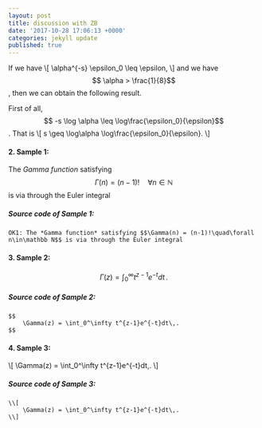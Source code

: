 ```yaml
---
layout: post
title: discussion with ZB
date: '2017-10-28 17:06:13 +0000'
categories: jekyll update
published: true
--- 
```


<script type="text/javascript"
	src="https://cdn.mathjax.org/mathjax/latest/MathJax.js?config=TeX-AMS_HTML,
	/javascripts/MathJaxLocal.js
">
</script>

If we have 
\\[
\alpha^{-s} \epsilon_0 \leq \epsilon,
\\]
and we have $$ \alpha > \frac{1}{8}$$, then we can obtain the following result.

First of all, $$ -s \log \alpha \leq \log\frac{\epsilon_0}{\epsilon}$$. That is 
\\[
s \geq \log\alpha \log\frac{\epsilon_0}{\epsilon}.
\\]


#### 2. Sample 1:

The *Gamma function* satisfying $$\Gamma(n) = (n-1)!\quad\forall
n\in\mathbb N$$ is via through the Euler integral

##### Source code of Sample 1:

	OK1: The *Gamma function* satisfying $$\Gamma(n) = (n-1)!\quad\forall
	n\in\mathbb N$$ is via through the Euler integral


#### 3. Sample 2:
$$
\Gamma(z) = \int_0^\infty t^{z-1}e^{-t}dt\,.
$$

##### Source code of Sample 2:

	$$
		\Gamma(z) = \int_0^\infty t^{z-1}e^{-t}dt\,.
	$$

#### 4. Sample 3:
\\[
\Gamma(z) = \int_0^\infty t^{z-1}e^{-t}dt\,.
\\]

##### Source code of Sample 3:

	\\[
		\Gamma(z) = \int_0^\infty t^{z-1}e^{-t}dt\,.
	\\]

